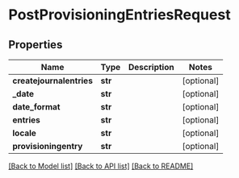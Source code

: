 # PostProvisioningEntriesRequest

## Properties
Name | Type | Description | Notes
------------ | ------------- | ------------- | -------------
**createjournalentries** | **str** |  | [optional] 
**_date** | **str** |  | [optional] 
**date_format** | **str** |  | [optional] 
**entries** | **str** |  | [optional] 
**locale** | **str** |  | [optional] 
**provisioningentry** | **str** |  | [optional] 

[[Back to Model list]](../README.md#documentation-for-models) [[Back to API list]](../README.md#documentation-for-api-endpoints) [[Back to README]](../README.md)

